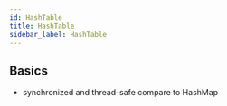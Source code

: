 ```yaml
---
id: HashTable
title: HashTable
sidebar_label: HashTable
---
```


## Basics
- synchronized and thread-safe compare to HashMap